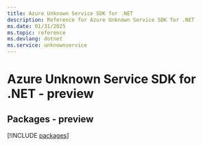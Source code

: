 ```yaml
---
title: Azure Unknown Service SDK for .NET
description: Reference for Azure Unknown Service SDK for .NET
ms.date: 01/31/2025
ms.topic: reference
ms.devlang: dotnet
ms.service: unknownservice
---
```

# Azure Unknown Service SDK for .NET - preview
## Packages - preview
[!INCLUDE [packages](unknown-service-index.md)]